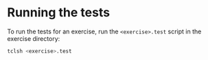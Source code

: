 # Running the tests

To run the tests for an exercise, run the `<exercise>.test` script in the
exercise directory:

```bash
tclsh <exercise>.test
```

